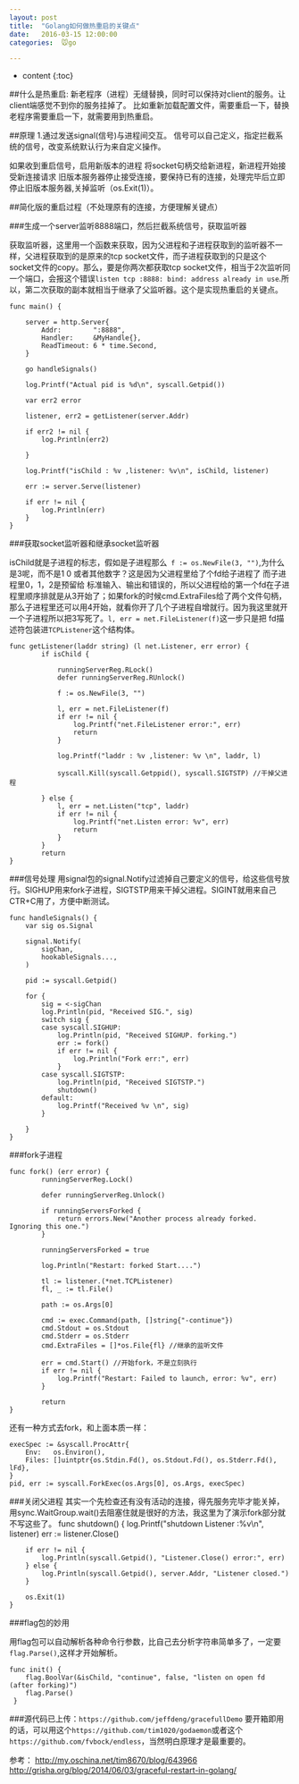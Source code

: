 ```yaml
---
layout: post
title:  "Golang如何做热重启的关键点"
date:   2016-03-15 12:00:00
categories:  🐭go

---
```


* content
{:toc}

##什么是热重启:
新老程序（进程）无缝替换，同时可以保持对client的服务。让client端感觉不到你的服务挂掉了。
比如重新加载配置文件，需要重启一下，替换老程序需要重启一下，就需要用到热重启。

##原理
1.通过发送signal(信号)与进程间交互。
信号可以自己定义，指定拦截系统的信号，改变系统默认行为来自定义操作。

如果收到重启信号，启用新版本的进程 将socket句柄交给新进程，新进程开始接受新连接请求 旧版本服务器停止接受连接，要保持已有的连接，处理完毕后立即停止旧版本服务器,关掉监听（os.Exit(1)）。

##简化版的重启过程（不处理原有的连接，方便理解关键点）

###生成一个server监听8888端口，然后拦截系统信号，获取监听器

获取监听器，这里用一个函数来获取，因为父进程和子进程获取到的监听器不一样，父进程获取到的是原来的tcp socket文件，而子进程获取到的只是这个 socket文件的copy。那么，要是你两次都获取tcp socket文件，相当于2次监听同一个端口，会报这个错误`listen tcp :8888: bind: address already in use`.所以，第二次获取的副本就相当于继承了父监听器。这个是实现热重启的关键点。


    func main() {

        server = http.Server{
            Addr:        ":8888",
            Handler:     &MyHandle{},
            ReadTimeout: 6 * time.Second,
        }

        go handleSignals()

        log.Printf("Actual pid is %d\n", syscall.Getpid())

        var err2 error

        listener, err2 = getListener(server.Addr)

        if err2 != nil {
            log.Println(err2)

        }

        log.Printf("isChild : %v ,listener: %v\n", isChild, listener)

        err := server.Serve(listener)

        if err != nil {
            log.Println(err)
        }
    }


###获取socket监听器和继承socket监听器

isChild就是子进程的标志，假如是子进程那么` f := os.NewFile(3, "")`,为什么是3呢，而不是1 0 或者其他数字？这是因为父进程里给了个fd给子进程了 而子进程里0，1，2是预留给 标准输入、输出和错误的，所以父进程给的第一个fd在子进程里顺序排就是从3开始了；如果fork的时候cmd.ExtraFiles给了两个文件句柄，那么子进程里还可以用4开始，就看你开了几个子进程自增就行。因为我这里就开一个子进程所以把3写死了。`l, err = net.FileListener(f)`这一步只是把 fd描述符包装进`TCPListener`这个结构体。


    func getListener(laddr string) (l net.Listener, err error) {
            if isChild {

                runningServerReg.RLock()
                defer runningServerReg.RUnlock()

                f := os.NewFile(3, "")

                l, err = net.FileListener(f)
                if err != nil {
                    log.Printf("net.FileListener error:", err)
                    return
                }

                log.Printf("laddr : %v ,listener: %v \n", laddr, l)

                syscall.Kill(syscall.Getppid(), syscall.SIGTSTP) //干掉父进程

            } else {
                l, err = net.Listen("tcp", laddr)
                if err != nil {
                    log.Printf("net.Listen error: %v", err)
                    return
                }
            }
            return
    }


###信号处理
 用signal包的signal.Notify过滤掉自己要定义的信号，给这些信号放行。SIGHUP用来fork子进程，SIGTSTP用来干掉父进程。SIGINT就用来自己CTR+C用了，方便中断测试。

    
    func handleSignals() {
        var sig os.Signal

        signal.Notify(
            sigChan,
            hookableSignals...,
        )

        pid := syscall.Getpid()

        for {
            sig = <-sigChan
            log.Println(pid, "Received SIG.", sig)
            switch sig {
            case syscall.SIGHUP:
                log.Println(pid, "Received SIGHUP. forking.")
                err := fork()
                if err != nil {
                    log.Println("Fork err:", err)
                }
            case syscall.SIGTSTP:
                log.Println(pid, "Received SIGTSTP.")
                shutdown()
            default:
                log.Printf("Received %v \n", sig)
            }

        }
    }

###fork子进程


    func fork() (err error) {
            runningServerReg.Lock()

            defer runningServerReg.Unlock()

            if runningServersForked {
                return errors.New("Another process already forked. Ignoring this one.")
            }

            runningServersForked = true

            log.Println("Restart: forked Start....")

            tl := listener.(*net.TCPListener)
            fl, _ := tl.File()

            path := os.Args[0]
        
            cmd := exec.Command(path, []string{"-continue"})
            cmd.Stdout = os.Stdout
            cmd.Stderr = os.Stderr
            cmd.ExtraFiles = []*os.File{fl} //继承的监听文件

            err = cmd.Start() //开始fork，不是立刻执行
            if err != nil {
                log.Printf("Restart: Failed to launch, error: %v", err)
            }

            return
    }

还有一种方式去fork，和上面本质一样：

    execSpec := &syscall.ProcAttr{
        Env:   os.Environ(),
        Files: []uintptr{os.Stdin.Fd(), os.Stdout.Fd(), os.Stderr.Fd(), lFd},
    }
    pid, err := syscall.ForkExec(os.Args[0], os.Args, execSpec)



###关闭父进程
 其实一个先检查还有没有活动的连接，得先服务完毕才能关掉，用sync.WaitGroup.wait()去阻塞住就是很好的方法，我这里为了演示fork部分就不写这些了。
    func shutdown() {
        log.Printf("shutdown Listener :%v\n", listener)
        err := listener.Close()

        if err != nil {
            log.Println(syscall.Getpid(), "Listener.Close() error:", err)
        } else {
            log.Println(syscall.Getpid(), server.Addr, "Listener closed.")
        }

        os.Exit(1)
    }

###flag包的妙用

用flag包可以自动解析各种命令行参数，比自己去分析字符串简单多了，一定要` flag.Parse()`,这样才开始解析。

    func init() {
        flag.BoolVar(&isChild, "continue", false, "listen on open fd (after forking)")
        flag.Parse()
     }

###源代码已上传：`https://github.com/jeffdeng/gracefullDemo`
要开箱即用的话，可以用这个`https://github.com/tim1020/godaemon`或者这个`https://github.com/fvbock/endless`，当然明白原理才是最重要的。


参考：
http://my.oschina.net/tim8670/blog/643966
http://grisha.org/blog/2014/06/03/graceful-restart-in-golang/